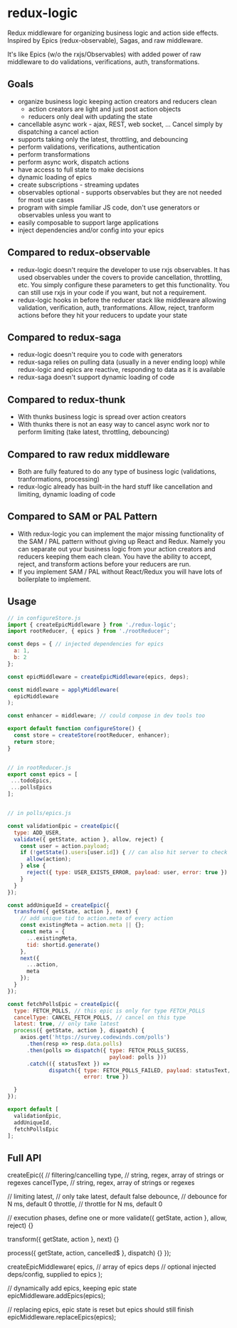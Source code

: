 # redux-logic

Redux middleware for organizing business logic and action side effects. Inspired by Epics (redux-observable), Sagas, and raw middleware.

It's like Epics (w/o the rxjs/Observables) with added power of raw middleware to do validations, verifications, auth, transformations.

## Goals

 - organize business logic keeping action creators and reducers clean
   - action creators are light and just post action objects
   - reducers only deal with updating the state
 - cancellable async work - ajax, REST, web socket, ... Cancel simply by dispatching a cancel action
 - supports taking only the latest, throttling, and debouncing
 - perform validations, verifications, authentication
 - perform transformations
 - perform async work, dispatch actions
 - have access to full state to make decisions
 - dynamic loading of epics
 - create subscriptions - streaming updates
 - observables optional - supports observables but they are not needed for most use cases
 - program with simple familiar JS code, don't use generators or observables unless you want to
 - easily composable to support large applications
 - inject dependencies and/or config into your epics

## Compared to redux-observable

 - redux-logic doesn't require the developer to use rxjs observables. It has used observables under the covers to provide cancellation, throttling, etc. You simply configure these parameters to get this functionality. You can still use rxjs in your code if you want, but not a requirement.
 - redux-logic hooks in before the reducer stack like middleware allowing validation, verification, auth, tranformations. Allow, reject, tranform actions before they hit your reducers to update your state

## Compared to redux-saga

 - redux-logic doesn't require you to code with generators
 - redux-saga relies on pulling data (usually in a never ending loop) while redux-logic and epics are reactive, responding to data as it is available
 - redux-saga doesn't support dynamic loading of code

## Compared to redux-thunk

 - With thunks business logic is spread over action creators
 - With thunks there is not an easy way to cancel async work nor to perform limiting (take latest, throttling, debouncing)

## Compared to raw redux middleware

 - Both are fully featured to do any type of business logic (validations, tranformations, processing)
 - redux-logic already has built-in the hard stuff like cancellation and limiting, dynamic loading of code

## Compared to SAM or PAL Pattern

 - With redux-logic you can implement the major missing functionality of the SAM / PAL pattern without giving up React and Redux. Namely you can separate out your business logic from your action creators and reducers keeping them each clean. You have the ability to accept, reject, and transform actions before your reducers are run.
 - If you implement SAM / PAL without React/Redux you will have lots of boilerplate to implement.

## Usage

```js
// in configureStore.js
import { createEpicMiddleware } from './redux-logic';
import rootReducer, { epics } from './rootReducer';

const deps = { // injected dependencies for epics
  a: 1,
  b: 2
};

const epicMiddleware = createEpicMiddleware(epics, deps);

const middleware = applyMiddleware(
  epicMiddleware
);

const enhancer = middleware; // could compose in dev tools too

export default function configureStore() {
  const store = createStore(rootReducer, enhancer);
  return store;
}


// in rootReducer.js
export const epics = [
 ...todoEpics,
 ...pollsEpics
];


// in polls/epics.js

const validationEpic = createEpic({
  type: ADD_USER,
  validate({ getState, action }, allow, reject) {
    const user = action.payload;
    if (!getState().users[user.id]) { // can also hit server to check
      allow(action);
    } else {
      reject({ type: USER_EXISTS_ERROR, payload: user, error: true })
    }
  }
});

const addUniqueId = createEpic({
  transform({ getState, action }, next) {
    // add unique tid to action.meta of every action
    const existingMeta = action.meta || {};
    const meta = {
      ...existingMeta,
      tid: shortid.generate()
    },
    next({
      ...action,
      meta
    });
  }
});

const fetchPollsEpic = createEpic({
  type: FETCH_POLLS, // this epic is only for type FETCH_POLLS
  cancelType: CANCEL_FETCH_POLLS, // cancel on this type
  latest: true, // only take latest
  process({ getState, action }, dispatch) {
    axios.get('https://survey.codewinds.com/polls')
      .then(resp => resp.data.polls)
      .then(polls => dispatch({ type: FETCH_POLLS_SUCESS,
                                payload: polls }))
      .catch(({ statusText }) =>
             dispatch({ type: FETCH_POLLS_FAILED, payload: statusText,
                        error: true })

  }
});

export default [
  validationEpic,
  addUniqueId,
  fetchPollsEpic
];

```

## Full API


createEpic({
  // filtering/cancelling
  type, // string, regex, array of strings or regexes
  cancelType, // string, regex, array of strings or regexes

  // limiting
  latest, // only take latest, default false
  debounce, // debounce for N ms, default 0
  throttle, // throttle for N ms, default 0

  // execution phases, define one or more
  validate({ getState, action }, allow, reject) {}

  transform({ getState, action }, next) {}

  process({ getState, action, cancelled$ }, dispatch) {}
});

createEpicMiddleware(
  epics, // array of epics
  deps   // optional injected deps/config, supplied to epics
);

// dynamically add epics, keeping epic state
epicMiddleware.addEpics(epics);

// replacing epics, epic state is reset but epics should still finish
epicMiddleware.replaceEpics(epics);
